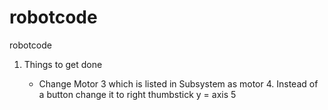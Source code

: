 # robotcode
robotcode
<ol>
  <li>Things to get done</li>
  <ul>
    <li>Change Motor 3 which is listed in Subsystem as motor 4. Instead of a button change it to right thumbstick y = axis 5</li>
  </ul>
